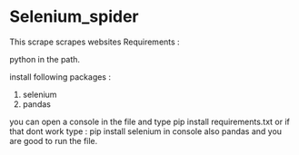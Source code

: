 # Selenium_spider
This scrape scrapes websites
Requirements :

python in the path.


install following packages :
1) selenium
2) pandas 

you can open a console in the file and type pip install requirements.txt or if that dont work type : pip install selenium in console also pandas and you are good to run the file.
